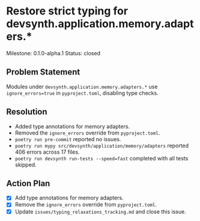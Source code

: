 # Restore strict typing for devsynth.application.memory.adapters.*
Milestone: 0.1.0-alpha.1
Status: closed

## Problem Statement
Modules under `devsynth.application.memory.adapters.*` use `ignore_errors=true` in `pyproject.toml`, disabling type checks.

## Resolution
- Added type annotations for memory adapters.
- Removed the `ignore_errors` override from `pyproject.toml`.
- `poetry run pre-commit` reported no issues.
- `poetry run mypy src/devsynth/application/memory/adapters` reported 406 errors across 17 files.
- `poetry run devsynth run-tests --speed=fast` completed with all tests skipped.

## Action Plan
- [x] Add type annotations for memory adapters.
- [x] Remove the `ignore_errors` override from `pyproject.toml`.
- [x] Update `issues/typing_relaxations_tracking.md` and close this issue.
